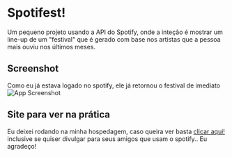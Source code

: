 
# Spotifest!

Um pequeno projeto usando a API do Spotify, onde a inteção é mostrar
um line-up de um "festival" que é gerado com base nos artistas 
que a pessoa mais ouviu nos últimos meses.


## Screenshot

Como eu já estava logado no spotify, ele já retornou o festival de imediato
![App Screenshot](https://i.imgur.com/tKp2DkG.gif)

## Site para ver na prática


Eu deixei rodando na minha hospedagem, caso queira ver basta [clicar aqui!](https://spotify.clinicamedclinic.com.br/public/auth?code=AQAZxXmT81C267JaSwf45ISjk8W0BDjMW5jbb-N24ym0L81lYWsawO4swkm3mOEVo6T_l-_ZX8ZO_AT8Yn0girgmdRtGWS2p1UlJOvrkiKskGytNqyBf2KwMCoxvl_oimcJWBmuEQDoAHbHqfgeskJqPTBtFBwyF_AeA9VU-e-r5vq_L6ujF0ztkGwE0cxraGys9g_Oz6pJZxXfk6MUcWWTmVEQsdA)
inclusive se quiser divulgar para seus amigos que usam o spotify.. Eu agradeço!

